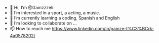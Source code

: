 - 👋 Hi, I’m @Gamzzzeli
- 👀 I’m interested in a sport, a acting, a music.
- 🌱 I’m currently learning a coding, Spanish and English
- 💞️ I’m looking to collaborate on ...
- 📫 How to reach me https://www.linkedin.com/in/gamze-t%C3%BCrk-4a0578202/

<!---
Gamzzzeli/Gamzzzeli is a ✨ special ✨ repository because its `README.md` (this file) appears on your GitHub profile.
You can click the Preview link to take a look at your changes.
--->
